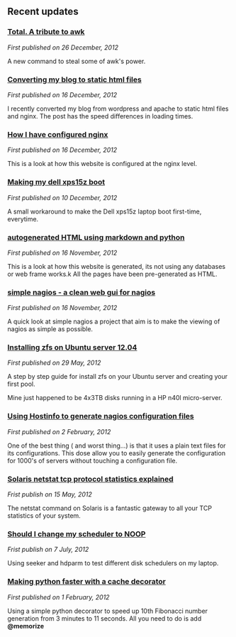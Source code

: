 Recent updates
-----------------


### [Total. A tribute to awk](total_a_tribute_to_awk.html)
*First published on 26 December, 2012*

A new command to steal some of awk's power.


### [Converting my blog to static html files](speed_difference_converting_wordpress_to_static_html.html)
*First published on 16 December, 2012*

I recently converted my blog from wordpress and apache to static html files and nginx.
The post has the speed differences in loading times.


### [How I have configured nginx](how_I_have_configured_nginx.html)
*First published on 16 December, 2012*

This is a look at how this website is configured at the nginx level.

### [Making my dell xps15z boot](making_the_dell_xps15z_boot_3.2.0-34.html)
*First published on 10 December, 2012*

A small workaround to make the Dell xps15z laptop boot first-time, everytime.


### [autogenerated HTML using markdown and python](autogenerated_html_using_markdown_and_python.html)
*First published on 16 November, 2012*

This is a look at how this website is generated, its not using any databases or web frame works.k
All the pages have been pre-generated as HTML. 

### [simple nagios - a clean web gui for nagios](simple_nagios.html)
*First published on 16 November, 2012*

A quick look at simple nagios a project that aim is to make the viewing of nagios as simple as possible.

### [Installing zfs on Ubuntu server 12.04](installing_zfs_on_ubuntu_1204_n40l.html)
*First published on 29 May, 2012*

A step by step guide for install zfs on your Ubuntu server and creating your first pool. 

Mine just happened to be 4x3TB disks running in a HP n40l micro-server.


### [Using Hostinfo to generate nagios configuration files](using_hostinfo_to_generate_nagios_configuration.html)
*First published on 2 February, 2012*

One of the best thing ( and worst thing...) is that it uses a plain text files for its configurations. 
This dose allow you to easily generate the configuration for 1000's of servers without touching a configuration file.

### [Solaris netstat tcp protocol statistics explained](solaris_netstat_tcp_protocol_statistics_explained.html)
*Frist publish on 15 May, 2012*

The netstat command on Solaris is a fantastic gateway to all your TCP statistics of your system.

### [Should I change my scheduler to NOOP](should_i_change_my_disk_scheduler_to_use_NOOP.html)
*Frist publish on 7 July, 2012*

Using seeker and hdparm to test different disk schedulers on my laptop.

### [Making python faster with a cache decorator ](a_simple_example_using_a_python_cache_decorator.html)
*First published on 1 February, 2012*

Using a simple python decorator to speed up 10th Fibonacci number generation from 3 minutes to 11 seconds.
All you need to do is add __@memorize__